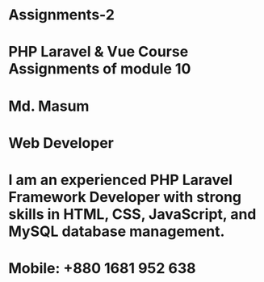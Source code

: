 # Assignments-2
# PHP Laravel & Vue Course Assignments of module 10

# Md. Masum
# Web Developer
# I am an experienced PHP Laravel Framework Developer with strong skills in HTML, CSS, JavaScript, and MySQL database management.
# Mobile: +880 1681 952 638